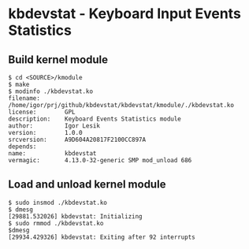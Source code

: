 # kbdevstat - Keyboard Input Events Statistics

## Build kernel module

```terminal
$ cd <SOURCE>/kmodule
$ make
$ modinfo ./kbdevstat.ko 
filename:       /home/igor/prj/github/kbdevstat/kbdevstat/kmodule/./kbdevstat.ko
license:        GPL
description:    Keyboard Events Statistics module
author:         Igor Lesik
version:        1.0.0
srcversion:     A9D604A20817F2100CC897A
depends:        
name:           kbdevstat
vermagic:       4.13.0-32-generic SMP mod_unload 686
```

## Load and unload kernel module

```terminal
$ sudo insmod ./kbdevstat.ko
$ dmesg
[29881.532026] kbdevstat: Initializing
$ sudo rmmod ./kbdevstat.ko
$dmesg
[29934.429326] kbdevstat: Exiting after 92 interrupts
```
